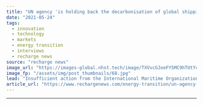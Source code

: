 ```yaml
---
title: "UN agency 'is holding back the decarbonisation of global shipping', says industry expert"
date: "2021-05-24"
tags: 
  - innovation
  - technology
  - markets
  - energy transition
  - interviews
  - recharge news
source: "recharge news"
image_url: "https://images-global.nhst.tech/image/TXVvcGJoeFY5MC9hTUtYcGdJSnVLbTFlOVpwbk5VbWJVQzAwemFWOVlEaz0=/nhst/binary/8626329f6918405418f6424e026e85a0"
image_fp: "/assets/img/post_thumbnails/68.jpg"
lead: "Insufficient action from the International Maritime Organization is preventing shipping companies from developing clean fuels strategies, says Tristan Smith"
article_url: "https://www.rechargenews.com/energy-transition/un-agency-is-holding-back-the-decarbonisation-of-global-shipping-says-industry-expert/2-1-1014792"
---
```


---
